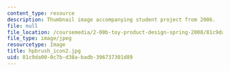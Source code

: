 ```yaml
---
content_type: resource
description: Thumbnail image accompanying student project from 2006.
file: null
file_location: /coursemedia/2-00b-toy-product-design-spring-2008/81c9da000c7bd38abadb396737301d89_hpbrush_icon2.jpg
file_type: image/jpeg
resourcetype: Image
title: hpbrush_icon2.jpg
uid: 81c9da00-0c7b-d38a-badb-396737301d89
---
```

